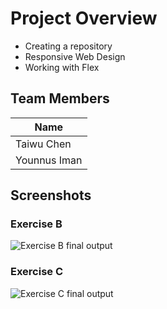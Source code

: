 # Project Overview

- Creating a repository
- Responsive Web Design
- Working with Flex

## Team Members

| Name |
|------|
| Taiwu Chen|
| Younnus Iman |

## Screenshots

### Exercise B
![Exercise B final output](./ExerciseB.gif)

### Exercise C
![Exercise C final output](./ExerciseC.gif)

